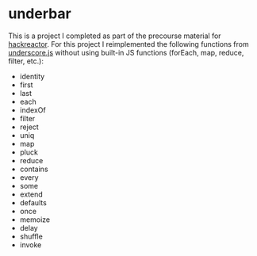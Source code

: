 # underbar
This is a project I completed as part of the precourse material for [hackreactor](http://hackreactor.com).  For this project I reimplemented the following functions from [underscore.js](http://underscorejs.org) without using built-in JS functions (forEach, map, reduce, filter, etc.):
* identity
* first
* last
* each
* indexOf
* filter
* reject
* uniq
* map
* pluck
* reduce
* contains
* every
* some
* extend
* defaults
* once
* memoize
* delay
* shuffle
* invoke
